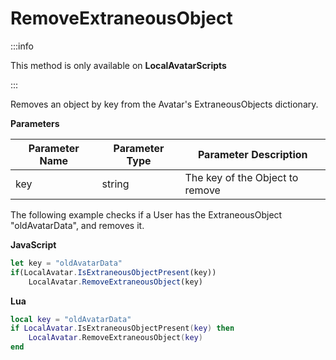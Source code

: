 # RemoveExtraneousObject

:::info

This method is only available on **LocalAvatarScripts**

:::

Removes an object by key from the Avatar's ExtraneousObjects dictionary.

**Parameters**

Parameter Name | Parameter Type | Parameter Description
--- | --- | ---
key | string | The key of the Object to remove

The following example checks if a User has the ExtraneousObject "oldAvatarData", and removes it.

**JavaScript**
```js
let key = "oldAvatarData"
if(LocalAvatar.IsExtraneousObjectPresent(key))
    LocalAvatar.RemoveExtraneousObject(key)
```

**Lua**
```lua
local key = "oldAvatarData"
if LocalAvatar.IsExtraneousObjectPresent(key) then
    LocalAvatar.RemoveExtraneousObject(key)
end
```